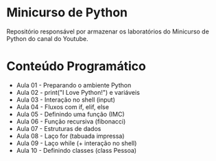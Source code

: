 # Minicurso de Python

Repositório responsável por armazenar  os laboratórios do Minicurso de Python do canal do Youtube.

# Conteúdo Programático

- Aula 01 - Preparando o ambiente Python
- Aula 02 - print("I Love Python!") e variáveis
- Aula 03 - Interação no shell (input)
- Aula 04 - Fluxos com if, elif, else
- Aula 05 - Definindo uma função (IMC)
- Aula 06 - Função recursiva (fibonacci)
- Aula 07 - Estruturas de dados
- Aula 08 - Laço for (tabuada impressa)
- Aula 09 - Laço while (+ interação no shell)
- Aula 10 - Definindo classes (class Pessoa)
